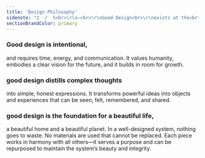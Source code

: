 ```yaml
---
title: 'Design Philosophy'
sidenote: "2  /  5<br>\r\n—<br>\r\nGood Design<br>\r\nexists at the<br>\r\nintersection<br>\r\nof beauty,<br>\r\nfunction and<br>\r\nintelligence"
sectionBrandColor: primary
---
```


### Good design is intentional,
and requires time, energy, and communication. It values humanity, embodies a clear vision for the future, and it builds in room for growth. 

### good design distills complex thoughts
into simple, honest expressions. It transforms powerful ideas into objects and experiences that can be seen, felt, remembered, and shared.

### good design is the foundation for a beautiful life,
a beautiful home and a beautiful planet. In a well-designed system, nothing goes to waste. No materials are used that cannot be replaced. Each piece works in harmony with all others—it serves a purpose and can be repurposed to maintain the system’s beauty and integrity.